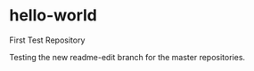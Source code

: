 # hello-world
First Test Repository

Testing the new readme-edit branch for the master repositories.

